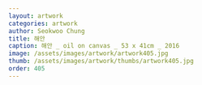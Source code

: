 ```yaml
---
layout: artwork
categories: artwork
author: Seokwoo Chung
title: 해안
caption: 해안 _ oil on canvas _ 53 x 41cm _ 2016
image: /assets/images/artwork/artwork405.jpg
thumb: /assets/images/artwork/thumbs/artwork405.jpg
order: 405
---
```


